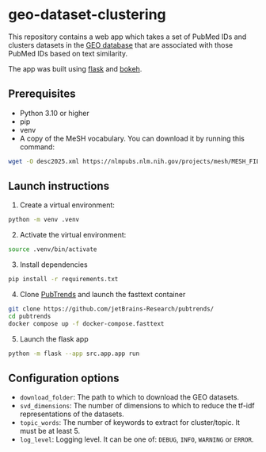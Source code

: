 # geo-dataset-clustering
This repository contains a web app which takes a set of PubMed IDs and clusters datasets in the [GEO database](https://www.ncbi.nlm.nih.gov/gds/) that are associated with those PubMed IDs based on text similarity.

The app was built using [flask](https://flask.palletsprojects.com/en/stable/) and [bokeh](https://bokeh.org/).

## Prerequisites
- Python 3.10 or higher
- pip
- venv
- A copy of the MeSH vocabulary. You can download it by running this command:
```bash 
wget -O desc2025.xml https://nlmpubs.nlm.nih.gov/projects/mesh/MESH_FILES/xmlmesh/desc2025.xml
```


## Launch instructions
1. Create a virtual environment:
```bash
python -m venv .venv
```
2. Activate the virtual environment:
```bash
source .venv/bin/activate
```
3. Install dependencies
```bash
pip install -r requirements.txt
```
4. Clone [PubTrends](https://github.com/jetBrains-Research/pubtrends/) and launch the fasttext container
```bash
git clone https://github.com/jetBrains-Research/pubtrends/
cd pubtrends
docker compose up -f docker-compose.fasttext
```
5. Launch the flask app
```bash
python -m flask --app src.app.app run
```

## Configuration options
- `download_folder`: The path to which to download the GEO datasets.
- `svd_dimensions`: The number of dimensions to which to reduce the tf-idf representations of the datasets.
- `topic_words`: The number of keywords to extract for cluster/topic. It must be at least 5.
- `log_level`: Logging level. It can be one of: `DEBUG`, `INFO`, `WARNING` or `ERROR`.
